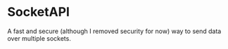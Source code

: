 SocketAPI
=========

A fast and secure (although I removed security for now) way to send data over multiple sockets.
